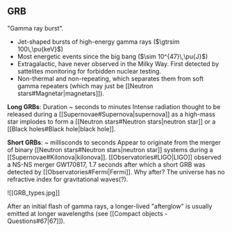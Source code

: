 ## GRB
"Gamma ray burst". 
- Jet-shaped bursts of high-energy gamma rays ($\gtrsim 100\,\pu{keV}$)
- Most energetic events since the big bang ($\sim 10^{47}\,\pu{J}$)
- Extragalactic, have never observed in the Milky Way. First detected by sattelites monitoring for forbidden nuclear testing. 
- Non-thermal and non-repeating, which separates them from soft gamma repeaters (which may just be [[Neutron stars#Magnetar|magnetars]]).

**Long GRBs**: Duration ~ seconds to minutes
Intense radiation thought to be released during a [[Supernovae#Supernova|supernova]] as a high-mass star implodes to form a [[Neutron stars#Neutron stars|neutron star]] or a [[Black holes#Black hole|black hole]]. 

**Short GRBs**: ~ millisconds to seconds
Appear to originate from the merger of binary [[Neutron stars#Neutron stars|neutron star]] systems during a [[Supernovae#Kilonova|kilonova]]. [[Observatories#LIGO|LIGO]] observed a NS-NS merger GW170817, 1.7 seconds after which a short GRB was detected by [[Observatories#Fermi|Fermi]]. Why after? The universe has no refractive index for gravitational waves(?).

![[GRB_types.jpg]]

After an initial flash of gamma rays, a longer-lived "afterglow" is usually emitted at longer wavelengths (see [[Compact objects - Questions#67|67]]).